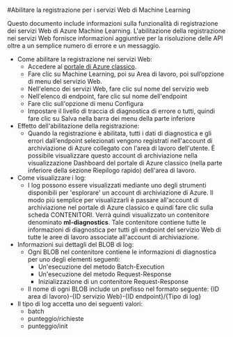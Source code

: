 <properties 
	pageTitle="Registrazione per i servizi Web di Machine Learning | Microsoft Azure" 
	description="Informazioni su come abilitare la registrazione per i servizi Web di Machine Learning. La registrazione fornisce informazioni aggiuntive per risolvere i problemi relativi alle API." 
	services="machine-learning" 
	documentationCenter="" 
	authors="raymondlaghaeian" 
	manager="jhubbard" 
	editor="cgronlun"/>  

<tags
	ms.service="machine-learning"
	ms.devlang="na"
	ms.topic="article"
	ms.tgt_pltfrm="na"
	ms.workload="big-data" 
	ms.date="08/09/2016"
	ms.author="raymondl;garye"/>  

#Abilitare la registrazione per i servizi Web di Machine Learning  

Questo documento include informazioni sulla funzionalità di registrazione dei servizi Web di Azure Machine Learning. L'abilitazione della registrazione nei servizi Web fornisce informazioni aggiuntive per la risoluzione delle API oltre a un semplice numero di errore e un messaggio.

-	Come abilitare la registrazione nei servizi Web:
	-	Accedere al [portale di Azure classico](https://manage.windowsazure.com/).
	-	Fare clic su Machine Learning, poi su Area di lavoro, poi sull’opzione di menu del servizio Web.
	-	Nell'elenco dei servizi Web, fare clic sul nome del servizio web
	-	Nell'elenco di endpoint, fare clic sul nome dell'endpoint
	-	Fare clic sull'opzione di menu Configura
	-	Impostare il livello di traccia di diagnostica di errore o tutti, quindi fare clic su Salva nella barra dei menu della parte inferiore
-	Effetto dell'abilitazione della registrazione:
	-	Quando la registrazione è abilitata, tutti i dati di diagnostica e gli errori dall'endpoint selezionati vengono registrati nell'account di archiviazione di Azure collegato con l'area di lavoro dell'utente. È possibile visualizzare questo account di archiviazione nella visualizzazione Dashboard del portale di Azure classico (nella parte inferiore della sezione Riepilogo rapido) dell'area di lavoro.
-	Come visualizzare i log:
	-	I log possono essere visualizzati mediante uno degli strumenti disponibili per 'esplorare' un account di archiviazione di Azure. Il modo più semplice per visualizzarli è passare all'account di archiviazione nel portale di Azure classico e quindi fare clic sulla scheda CONTENITORI. Verrà quindi visualizzato un contenitore denominato **ml-diagnostics**. Tale contenitore contiene tutte le informazioni di diagnostica per tutti gli endpoint del servizio Web di tutte le aree di lavoro associate all'account di archiviazione.
-	Informazioni sui dettagli del BLOB di log:
	-	Ogni BLOB nel contenitore contiene le informazioni di diagnostica per uno degli elementi seguenti:
		-	Un'esecuzione del metodo Batch-Execution
		-	Un'esecuzione del metodo Request-Response
		-	Inizializzazione di un contenitore Request-Response
	-	Il nome di ogni BLOB include un prefisso nel formato seguente: {ID area di lavoro}-{ID servizio Web}-{ID endpoint}/{Tipo di log}
-	Il tipo di log accetta uno dei seguenti valori:
	- batch
	- punteggio/richieste
	- punteggio/init

 

<!---HONumber=AcomDC_0914_2016-->